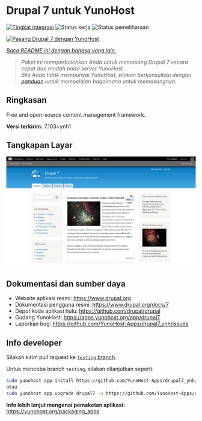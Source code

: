 <!--
N.B.: README ini dibuat secara otomatis oleh <https://github.com/YunoHost/apps/tree/master/tools/readme_generator>
Ini TIDAK boleh diedit dengan tangan.
-->

# Drupal 7 untuk YunoHost

[![Tingkat integrasi](https://apps.yunohost.org/badge/integration/drupal7)](https://ci-apps.yunohost.org/ci/apps/drupal7/)
![Status kerja](https://apps.yunohost.org/badge/state/drupal7)
![Status pemeliharaan](https://apps.yunohost.org/badge/maintained/drupal7)

[![Pasang Drupal 7 dengan YunoHost](https://install-app.yunohost.org/install-with-yunohost.svg)](https://install-app.yunohost.org/?app=drupal7)

*[Baca README ini dengan bahasa yang lain.](./ALL_README.md)*

> *Paket ini memperbolehkan Anda untuk memasang Drupal 7 secara cepat dan mudah pada server YunoHost.*  
> *Bila Anda tidak mempunyai YunoHost, silakan berkonsultasi dengan [panduan](https://yunohost.org/install) untuk mempelajari bagaimana untuk memasangnya.*

## Ringkasan

Free and open-source content management framework.


**Versi terkirim:** 7.103~ynh1

## Tangkapan Layar

![Tangkapan Layar pada Drupal 7](./doc/screenshots/screenshot.png)

## Dokumentasi dan sumber daya

- Website aplikasi resmi: <https://www.drupal.org>
- Dokumentasi pengguna resmi: <https://www.drupal.org/docs/7>
- Depot kode aplikasi hulu: <https://github.com/drupal/drupal>
- Gudang YunoHost: <https://apps.yunohost.org/app/drupal7>
- Laporkan bug: <https://github.com/YunoHost-Apps/drupal7_ynh/issues>

## Info developer

Silakan kirim pull request ke [`testing` branch](https://github.com/YunoHost-Apps/drupal7_ynh/tree/testing).

Untuk mencoba branch `testing`, silakan dilanjutkan seperti:

```bash
sudo yunohost app install https://github.com/YunoHost-Apps/drupal7_ynh/tree/testing --debug
atau
sudo yunohost app upgrade drupal7 -u https://github.com/YunoHost-Apps/drupal7_ynh/tree/testing --debug
```

**Info lebih lanjut mengenai pemaketan aplikasi:** <https://yunohost.org/packaging_apps>
